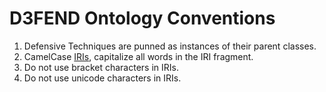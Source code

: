 # D3FEND Ontology Conventions

1. Defensive Techniques are punned as instances of their parent classes.
1. CamelCase  [IRIs](https://en.wikipedia.org/wiki/Internationalized_Resource_Identifier), capitalize all words in the IRI fragment.
1. Do not use bracket characters in IRIs.
1. Do not use unicode characters in IRIs.
